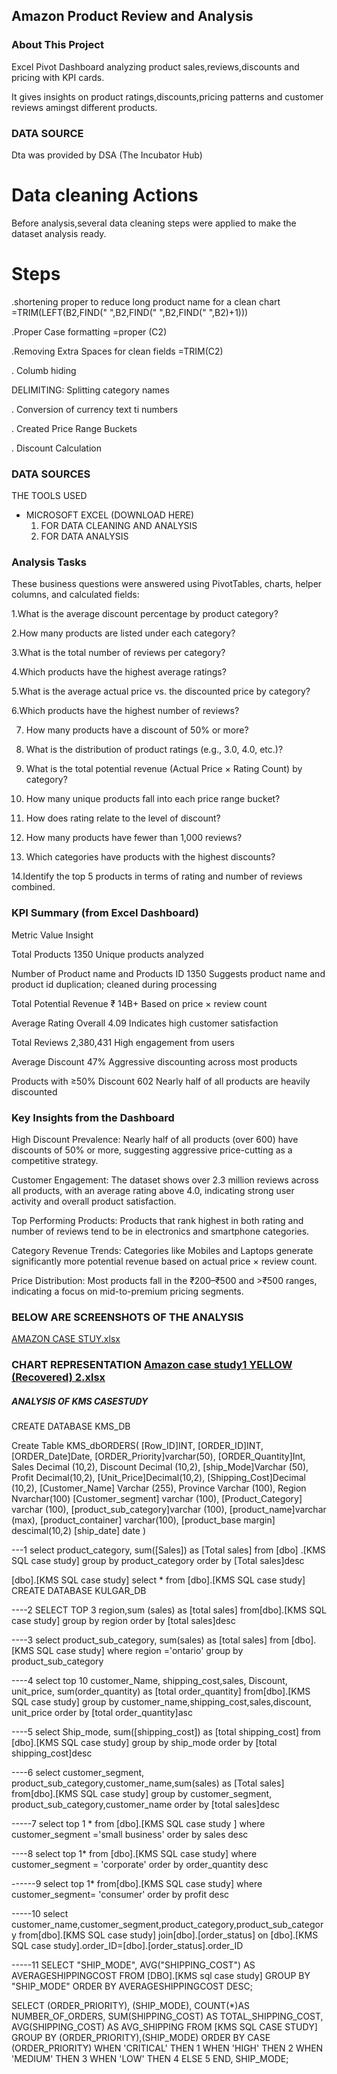 
## Amazon Product Review and Analysis
### About This Project
 Excel Pivot Dashboard analyzing product sales,reviews,discounts and pricing with KPI cards.

It gives insights on product ratings,discounts,pricing patterns and customer reviews amingst different products.

### DATA SOURCE 
Dta was provided by DSA (The Incubator Hub)
 
# Data cleaning  Actions
Before analysis,several data cleaning steps were applied to make the dataset analysis ready.

# Steps
.shortening proper to reduce long product name for a clean chart
=TRIM(LEFT(B2,FIND(" ",B2,FIND(" ",B2,FIND(" ",B2)+1)))

.Proper Case formatting 
=proper (C2)

.Removing Extra Spaces for clean fields
=TRIM(C2)

. Columb hiding 


DELIMITING: Splitting category names  

. Conversion of currency text ti numbers 

. Created Price Range Buckets

. Discount Calculation 

### DATA SOURCES

THE TOOLS USED 
- MICROSOFT EXCEL (DOWNLOAD HERE)
  1. FOR DATA CLEANING AND ANALYSIS
  2. FOR DATA ANALYSIS




### Analysis Tasks
These business questions were answered using PivotTables, charts, helper columns, and calculated fields:

1.What is the average discount percentage by product category?

2.How many products are listed under each category?

3.What is the total number of reviews per category?

4.Which products have the highest average ratings?

5.What is the average actual price vs. the discounted price by category?

6.Which products have the highest number of reviews?

7. How many products have a discount of 50% or more?
  
8. What is the distribution of product ratings (e.g., 3.0, 4.0, etc.)?

 9. What is the total potential revenue (Actual Price × Rating Count) by category?
  
10. How many unique products fall into each price range bucket?
 
11. How does rating relate to the level of discount?
  
12. How many products have fewer than 1,000 reviews?
   
13.  Which categories have products with the highest discounts?

14.Identify the top 5 products in terms of rating and number of reviews combined.

### KPI Summary (from Excel Dashboard)
Metric	Value	Insight

Total Products	1350	Unique products analyzed

Number of Product name and Products ID	1350	Suggests product name and product id duplication; cleaned during processing

Total Potential Revenue	₹ 14B+	Based on price × review count

Average Rating Overall	4.09	Indicates high customer satisfaction

Total Reviews	2,380,431	High engagement from users

Average Discount	47%	Aggressive discounting across most products

Products with ≥50% Discount	602	Nearly half of all products are heavily discounted

### Key Insights from the Dashboard


High Discount Prevalence: Nearly half of all products (over 600) have discounts of 50% or more, suggesting aggressive price-cutting as a competitive strategy.

Customer Engagement: The dataset shows over 2.3 million reviews across all products, with an average rating above 4.0, indicating strong user activity and overall product satisfaction.


Top Performing Products: Products that rank highest in both rating and number of reviews tend to be in electronics and smartphone categories.


Category Revenue Trends: Categories like Mobiles and Laptops generate significantly more potential revenue based on actual price × review count.

Price Distribution: Most products fall in the ₹200–₹500 and >₹500 ranges, indicating a focus on mid-to-premium pricing segments.

### BELOW ARE SCREENSHOTS OF THE ANALYSIS





[AMAZON CASE STUY.xlsx](https://github.com/user-attachments/files/21092564/AMAZON.CASE.STUY.xlsx)

### CHART REPRESENTATION [Amazon case study1  YELLOW (Recovered) 2.xlsx](https://github.com/user-attachments/files/21092575/Amazon.case.study1.YELLOW.Recovered.2.xlsx)




##### ANALYSIS OF KMS CASESTUDY
CREATE DATABASE KMS_DB

Create Table KMS_dbORDERS(
[Row_ID]INT,
[ORDER_ID]INT,
[ORDER_Date]Date,
[ORDER_Priority]varchar(50),
[ORDER_Quantity]Int,
Sales Decimal (10,2),
Discount Decimal (10,2),
[ship_Mode]Varchar (50),
Profit Decimal(10,2),
[Unit_Price]Decimal(10,2),
[Shipping_Cost]Decimal (10,2),
[Customer_Name] Varchar (255),
Province Varchar (100),
Region Nvarchar(100)
[Customer_segment] varchar (100),
[Product_Category]  varchar (100),
[product_sub_category]varchar (100),
[product_name]varchar (max),
[product_container] varchar(100),
[product_base margin] descimal(10,2)
[ship_date] date
)

---1
select product_category, sum([Sales]) as [Total sales]
from [dbo] .[KMS SQL case study]
group by product_category
order by [Total sales]desc

[dbo].[KMS SQL case study]
select * from [dbo].[KMS SQL case study]
CREATE DATABASE KULGAR_DB

----2
SELECT TOP 3 region,sum (sales) as [total sales]
from[dbo].[KMS SQL case study]
group by region
order by [total sales]desc


----3
select product_sub_category, sum(sales) as [total sales]
from  [dbo].[KMS SQL case study]
where region ='ontario'
group by product_sub_category


----4
select top 10 customer_Name, shipping_cost,sales, Discount, unit_price, sum(order_quantity) as [total order_quantity]
from[dbo].[KMS SQL case study]
group by customer_name,shipping_cost,sales,discount, unit_price
order by [total order_quantity]asc

----5
select Ship_mode, sum([shipping_cost]) as [total shipping_cost]
from [dbo].[KMS SQL case study]
group by ship_mode
order by [total shipping_cost]desc

----6
select customer_segment, product_sub_category,customer_name,sum(sales) as [Total sales]
from[dbo].[KMS SQL case study]
group by customer_segment, product_sub_category,customer_name
order by [total sales]desc


-----7
select top 1 *
from [dbo].[KMS SQL case study ]
where customer_segment ='small business'
order by sales desc

----8
select top 1*
from [dbo].[KMS SQL case study]
where customer_segment = 'corporate'
order by order_quantity desc

------9
select top 1*
from[dbo].[KMS SQL case study]
where customer_segment= 'consumer'
order by profit desc


-----10
select customer_name,customer_segment,product_category,product_sub_category
from[dbo].[KMS SQL case study]
join[dbo].[order_status]
on [dbo].[KMS SQL case study].order_ID=[dbo].[order_status].order_ID

-----11
SELECT 
"SHIP_MODE",
AVG("SHIPPING_COST") AS AVERAGESHIPPINGCOST
FROM 
[DBO].[KMS sql case study]
GROUP BY
"SHIP_MODE"
ORDER BY
AVERAGESHIPPINGCOST DESC;

 SELECT
 (ORDER_PRIORITY),
 (SHIP_MODE),
 COUNT(*)AS NUMBER_OF_ORDERS,
 SUM(SHIPPING_COST) AS
 TOTAL_SHIPPING_COST,
 AVG(SHIPPING_COST) AS AVG_SHIPPING
 FROM
 [KMS SQL CASE STUDY]
 GROUP BY
 (ORDER_PRIORITY),(SHIP_MODE)
ORDER BY
CASE (ORDER_PRIORITY)
WHEN 'CRITICAL' THEN 1
WHEN 'HIGH'  THEN 2
WHEN 'MEDIUM' THEN 3
WHEN 'LOW' THEN 4
ELSE 5
END,
SHIP_MODE;
 
